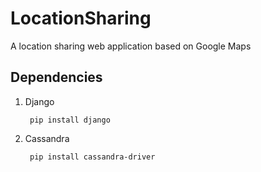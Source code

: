 # LocationSharing

A location sharing web application based on Google Maps

## Dependencies
1. Django

        pip install django

2. Cassandra

        pip install cassandra-driver
